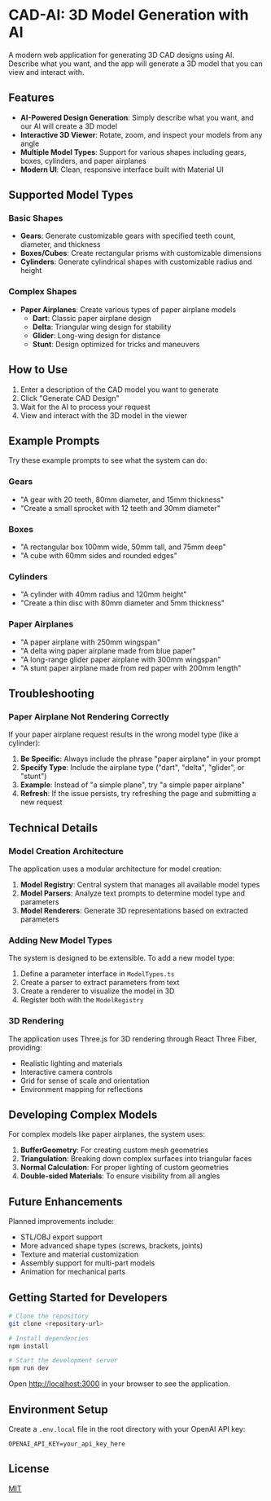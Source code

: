 # CAD-AI: 3D Model Generation with AI

A modern web application for generating 3D CAD designs using AI. Describe what you want, and the app will generate a 3D model that you can view and interact with.

## Features

- **AI-Powered Design Generation**: Simply describe what you want, and our AI will create a 3D model
- **Interactive 3D Viewer**: Rotate, zoom, and inspect your models from any angle
- **Multiple Model Types**: Support for various shapes including gears, boxes, cylinders, and paper airplanes
- **Modern UI**: Clean, responsive interface built with Material UI

## Supported Model Types

### Basic Shapes
- **Gears**: Generate customizable gears with specified teeth count, diameter, and thickness
- **Boxes/Cubes**: Create rectangular prisms with customizable dimensions
- **Cylinders**: Generate cylindrical shapes with customizable radius and height

### Complex Shapes
- **Paper Airplanes**: Create various types of paper airplane models
  - **Dart**: Classic paper airplane design
  - **Delta**: Triangular wing design for stability
  - **Glider**: Long-wing design for distance
  - **Stunt**: Design optimized for tricks and maneuvers

## How to Use

1. Enter a description of the CAD model you want to generate
2. Click "Generate CAD Design"
3. Wait for the AI to process your request
4. View and interact with the 3D model in the viewer

## Example Prompts

Try these example prompts to see what the system can do:

### Gears
- "A gear with 20 teeth, 80mm diameter, and 15mm thickness"
- "Create a small sprocket with 12 teeth and 30mm diameter"

### Boxes
- "A rectangular box 100mm wide, 50mm tall, and 75mm deep"
- "A cube with 60mm sides and rounded edges"

### Cylinders
- "A cylinder with 40mm radius and 120mm height"
- "Create a thin disc with 80mm diameter and 5mm thickness"

### Paper Airplanes
- "A paper airplane with 250mm wingspan"
- "A delta wing paper airplane made from blue paper"
- "A long-range glider paper airplane with 300mm wingspan"
- "A stunt paper airplane made from red paper with 200mm length"

## Troubleshooting

### Paper Airplane Not Rendering Correctly

If your paper airplane request results in the wrong model type (like a cylinder):

1. **Be Specific**: Always include the phrase "paper airplane" in your prompt
2. **Specify Type**: Include the airplane type ("dart", "delta", "glider", or "stunt")
3. **Example**: Instead of "a simple plane", try "a simple paper airplane"
4. **Refresh**: If the issue persists, try refreshing the page and submitting a new request

## Technical Details

### Model Creation Architecture

The application uses a modular architecture for model creation:

1. **Model Registry**: Central system that manages all available model types
2. **Model Parsers**: Analyze text prompts to determine model type and parameters
3. **Model Renderers**: Generate 3D representations based on extracted parameters

### Adding New Model Types

The system is designed to be extensible. To add a new model type:

1. Define a parameter interface in `ModelTypes.ts`
2. Create a parser to extract parameters from text
3. Create a renderer to visualize the model in 3D
4. Register both with the `ModelRegistry`

### 3D Rendering

The application uses Three.js for 3D rendering through React Three Fiber, providing:

- Realistic lighting and materials
- Interactive camera controls
- Grid for sense of scale and orientation
- Environment mapping for reflections

## Developing Complex Models

For complex models like paper airplanes, the system uses:

1. **BufferGeometry**: For creating custom mesh geometries
2. **Triangulation**: Breaking down complex surfaces into triangular faces
3. **Normal Calculation**: For proper lighting of custom geometries
4. **Double-sided Materials**: To ensure visibility from all angles

## Future Enhancements

Planned improvements include:

- STL/OBJ export support
- More advanced shape types (screws, brackets, joints)
- Texture and material customization
- Assembly support for multi-part models
- Animation for mechanical parts

## Getting Started for Developers

```bash
# Clone the repository
git clone <repository-url>

# Install dependencies
npm install

# Start the development server
npm run dev
```

Open [http://localhost:3000](http://localhost:3000) in your browser to see the application.

## Environment Setup

Create a `.env.local` file in the root directory with your OpenAI API key:

```
OPENAI_API_KEY=your_api_key_here
```

## License

[MIT](LICENSE)
